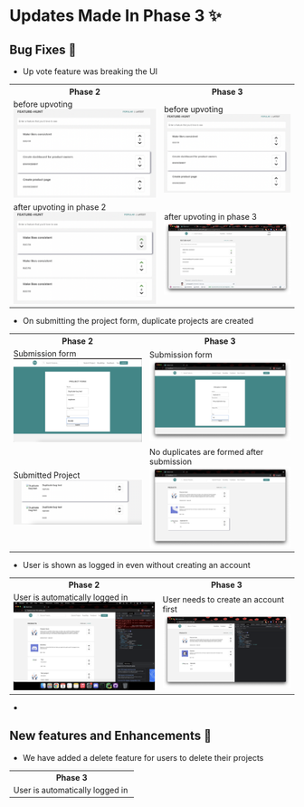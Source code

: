 # Updates Made In Phase 3 ✨

## Bug Fixes 🐛

* Up vote feature was breaking the UI
<table>
    <tr>
        <th>Phase 2</th>
        <th>Phase 3</th>
    </tr>
    <tr>
        <td>
            before upvoting
        <img src="../docs/phase_3_images/before_upvote.png">
        </td>
        <td>
            before upvoting<br>
            <img src="../docs/phase_3_images/before_upvote.png">
        </td>
    </tr>
      <tr>
        <td>
            after upvoting in phase 2
        <img src="../docs/phase_3_images/after_upvote_breaking.png">
        </td>
        <td>
            after upvoting in phase 3<br>
            <img src="../docs/phase_3_images/working_feature_upvote.png">
        </td>
    </tr>
  </table>

* On submitting the project form, duplicate projects are created
<table>
    <tr>
        <th>Phase 2</th>
        <th>Phase 3</th>
    </tr>
    <tr>
        <td>
            Submission form
        <img src="../docs/phase_3_images/submission_form.png">
        </td>
        <td>
            Submission form
        <img src="../docs/phase_3_images/updated_submission_form.png">
        </td>
    </tr>
      <tr>
        <td>
            Submitted Project
        <img src="../docs/phase_3_images/submitted_project.png">
        </td>
        <td>
            No duplicates are formed after submission
        <img src="../docs/phase_3_images/updated_project.png">
        </td>
    </tr>
  </table>

* User is shown as logged in even without creating an account
<table>
    <tr>
        <th>Phase 2</th>
        <th>Phase 3</th>
    </tr>
    <tr>
        <td>
            User is automatically logged in
        <img src="../docs/phase_3_images/auto_loggedin.png">
        </td>
        <td>
            User needs to create an account first
        <img src="../docs/phase_3_images/login.png">
        </td>
    </tr>
  </table>

*  

## New features and Enhancements 🎉
* We have added a delete feature for users to delete their projects
<table>
    <tr>
        <th>Phase 3</th>
    </tr>
    <tr>
        <td>
            User is automatically logged in
        <img src="">
        </td>
    </tr>
  </table>
